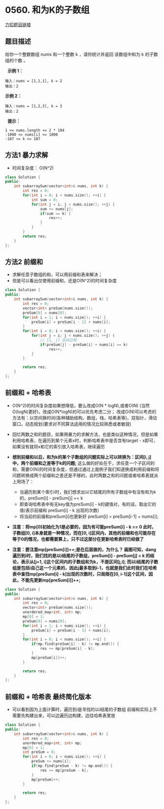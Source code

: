 <p id="和为K的子数组"></p>

# 0560. 和为K的子数组  


[力扣题目链接](https://leetcode.cn/problems/subarray-sum-equals-k/)    


## 题目描述  

给你一个整数数组 nums 和一个整数 k ，请你统计并返回 该数组中和为 k 的子数组的个数 。

 
**示例 1：**

    输入：nums = [1,1,1], k = 2
    输出：2

**示例 2：**

    输入：nums = [1,2,3], k = 3
    输出：2
 
**提示：**

    1 <= nums.length <= 2 * 104
    -1000 <= nums[i] <= 1000
    -107 <= k <= 107


## 方法1 暴力求解  

* 时间复杂度： O(N^2)  

```cpp
class Solution {
public:
    int subarraySum(vector<int>& nums, int k) {
        int res = 0;
        for(int i = 0; i < nums.size(); ++i) {
            int sum = 0;
            for(int j = i; j < nums.size(); ++j) {
                sum += nums[j];
                if(sum == k) {
                    res++;
                }
            }
        }
        return res;
    }
};
```


## 方法2 前缀和  

* 求解任意子数组的和，可以用前缀和表来解决； 
* 但是可以看出仅使用前缀和，还是O(N^2)的时间复杂度  

```cpp
class Solution {
public:
    int subarraySum(vector<int>& nums, int k) {
        int res = 0;
        vector<int> preSum(nums.size()); 
        preSum[0] = nums[0];
        for(int i = 1; i < nums.size(); ++i) {
            preSum[i] = preSum[i - 1] + nums[i];
        }
        for(int i = 0; i < nums.size(); ++i) {
            for(int j = i; j < nums.size(); ++j) {
                // [i, j] 区间之和
                if(preSum[j] - preSum[i] + nums[i] == k) 
                    res++;
            }
        }

        return res;
    }
};
```


## 前缀和 + 哈希表  

* O(N^2)的时间复杂度如果想降低，要么改成O(N * logN),或者O(N) (当然O(logN)更好)，改成O(N*logN)的可以优先考虑二分； 改成O(N)可以考虑的方法有：以空间换时间(各种辅助结构，数组，栈，哈希表等)，双指针，滑动窗口，动态规划(要求对不同算法适用的情况比较熟悉或者敏锐)  

* 回忆两数之和的题目，如果用暴力的求解方法，也是类似这种情况，但是如果利用哈希表，在遍历到某个元素x时，判断哈希表中是否含有target - x即可，如果没有就将x和它的索引放入哈希表，继续遍历  

* **想到前缀和以后，和为k的某个子数组的问题实际上可以转换为：区间[i, j]中，两个前缀和之差等于k的问题;** 这么做的好处在于，求任意一个子区间的和，需要O(N)的时间复杂度，但通过通过上面例子我们知道换成利用前缀和将问题转换成两个前缀和之差还是不够的，此时两数之和的问题或者哈希表就派上用场了：
    * 当遍历到某个索引i时，我们想求出以它结尾的所有子数组中有没有和为k的，preSum[i] - preSum[j] == k 
    * 即查询哈希表中有无key值为preSum[i] - k的键值对，有的话，取出它的值(表示前缀和 preSum[i] - k 出现的次数)
    * 将当前的前缀和preSum[i]也更新好 preSum[i] = preSum[i-1] + nums[i];

* **注意：将mp[0]初始化为1是必要的，因为有可能preSum[i] - k == 0 此时，子数组[0, i]本身就是一种情况，而在[0, i]区间内，其他的前缀和也可能存在等于0的情况，也都需要算上，只不过这部分在更新哈希表时已经做了**

* **注意：要注意mp[preSum[i]]++;是在后面做的，为什么？ 画图可知，dang遍历到i时，我们找的是以i结尾的子数组，preSum[i] - preSum[j] = k 的结论，表示从[j+1, i]这个区间内的子数组和为k，不是区间[j,i]; 而以i结尾的子数组是包括i自己这一个元素的，因此j最多取到i-1，也就是我们此时我们在哈希表中查找mp[preSum[i] - k]出现的次数时，只局限在[0, i-1]这个区间，因此，不能先更新mp[preSum[i]]++;**  

```cpp
class Solution {
public:
    int subarraySum(vector<int>& nums, int k) {
        int res = 0;
        vector<int> preSum(nums.size()); 
        unordered_map<int, int> mp;
        mp[0] = 1;
        preSum[0] = nums[0];
        for(int i = 1; i < nums.size(); ++i) {
            preSum[i] = preSum[i - 1] + nums[i];
        }
        for(int i = 0; i < nums.size(); ++i) {
            if(mp.find(preSum[i] - k) != mp.end()) {
                res += mp[preSum[i] - k];
            }
            mp[preSum[i]]++;
        }

        return res;
    }
};
```


## 前缀和 + 哈希表 最终简化版本

* 可以看到因为上面计算时，遍历到i是寻找的以i结尾的子数组 前缀和实际上不需要先构建出来，可以边遍历边构建，边往哈希表里放  

```cpp
class Solution {
public:
    int subarraySum(vector<int>& nums, int k) {
        int res = 0;
        unordered_map<int, int> mp;
        mp[0] = 1;
        int preSum = 0;
        for(int i = 0; i < nums.size(); ++i) {
            preSum += nums[i];
            if(mp.find(preSum - k) != mp.end()) {
                res += mp[preSum - k];
            }
            mp[preSum]++;
        }

        return res;
    }
};
```